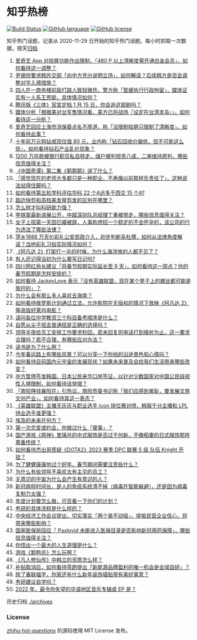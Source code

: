 # 知乎热榜
[![Build Status](https://github.com/ToWeLong/zhihu-hot-questions/workflows/CI/badge.svg)](https://github.com/ToWeLong/zhihu-hot-questions/actions)
[![GitHub language](https://img.shields.io/badge/language-golang-orange.svg)](https://golang.org/)
[![GitHub license](https://img.shields.io/github/license/ToWeLong/zhihu-hot-questions)](https://github.com/ToWeLong/zhihu-hot-questions/blob/main/LICENSE)

知乎热门话题，记录从 2020-11-29 日开始的知乎热门话题。每小时抓取一次数据，按天[归档](./archives)

<!-- BEGIN -->

1. [爱奇艺 App 对投屏功能作出限制，「480 P 以上清晰度需开通白金会员」，如何看待这一调整？](https://www.zhihu.com/question/578253683)
1. [尹锡悦要求韩外交部「向中方充分说明立场」，如何解读？后续韩方是否会调整对华入境措施？](https://www.zhihu.com/question/578273612)
1. [四人在一商务楼前殴打路人致轻微伤，警方称「暂缓执行行政拘留」，媒体证实有一人系王思聪，具体情况如何？](https://www.zhihu.com/question/578269838)
1. [腾讯版《三体》官宣定档 1 月 15 日，你会追这部剧吗？](https://www.zhihu.com/question/578285527)
1. [媒体分析「根据美对台军售情况看，美方已将战场『设定在台湾本岛』」，如何看待这一分析？](https://www.zhihu.com/question/578059520)
1. [爱奇艺回应上海市消保委点名不厚道，称「没限制投屏只限制了清晰度」，如何看待此事？](https://www.zhihu.com/question/578296539)
1. [十年前万元购钻戒现仅值 80 元，业内称「钻石回收价偏低，但不可能这么低」，如何看待钻石产业乱价现象？](https://www.zhihu.com/question/578091253)
1. [1200 万存款被银行职员私自转走，储户被判担责八成，二审维持原判，哪些信息值得关注？](https://www.zhihu.com/question/578057497)
1. [《中国奇谭》第二集《鹅鹅鹅》讲了什么？](https://www.zhihu.com/question/576117987)
1. [「感觉现在的老师大多都只是一种职业，不再像以前那样负责任了」，这种说法站得住脚吗？](https://www.zhihu.com/question/577496386)
1. [如何看待第五轮学科评估华科 22 个A远多于西交 15 个A?](https://www.zhihu.com/question/577885190)
1. [路边快剪和高档美发屋剪发的区别在哪里？](https://www.zhihu.com/question/575753625)
1. [怎么样才叫科研能力强？](https://www.zhihu.com/question/431699092)
1. [李铁案最新进展公开，中超深圳队总经理丁勇被带走，哪些信息值得关注？](https://www.zhihu.com/question/578058599)
1. [女子上班第一天因已婚被辞，人事称想招一个稳定的不会怀孕的，该公司的行为违法了哪些法律？](https://www.zhihu.com/question/578256414)
1. [萍乡1888 万天价彩礼公安民政介入，初步判断系杜撰，如何从法律角度解读？当地彩礼习俗实际情况如何？](https://www.zhihu.com/question/578304434)
1. [《阿凡达 2》打架打一半的时候，为什么海洋族的人都不见了？](https://www.zhihu.com/question/572911711)
1. [有人还记得当初为什么要写日记吗?](https://www.zhihu.com/question/577339830)
1. [四川网红局长建议「将春节假期实际延长至 9 天」，如何看待这一观点？你的春节假期是怎样安排的？](https://www.zhihu.com/question/578255332)
1. [如何看待 JackeyLove 表示「没有英雄联盟，现在某个凳子上的螺丝都可能是我拧的」？](https://www.zhihu.com/question/577498664)
1. [为什么会有那么多人喜欢去海南？](https://www.zhihu.com/question/462902371)
1. [如何看待俄罗斯计划通过立法，允许影院在无版权的情况下放映《阿凡达 2》等盗版好莱坞电影？](https://www.zhihu.com/question/578065171)
1. [请问各位中学教资三个科目备考顺序是什么？](https://www.zhihu.com/question/479206225)
1. [自愿从尖子班去普通班是正确的选择吗？](https://www.zhihu.com/question/578323328)
1. [领导半夜给员工安排工作要求秒回，若未回复则电话打到接听为止，这一要求合理吗？若不合理，有哪些应对办法？](https://www.zhihu.com/question/572072205)
1. [读书是为了什么啊？](https://www.zhihu.com/question/566262966)
1. [今年春运路上有哪些风景？可以分享一下你拍的沿途景色和心情吗？](https://www.zhihu.com/question/577145671)
1. [如何看待目前国内元宇宙的发展现状？如果未来普及会给我们生活带来哪些改变？](https://www.zhihu.com/question/577541336)
1. [中方暂停签发韩国、日本公民来华口岸签证，以针对少数国家对中国公民歧视性入境限制，如何看待该举措？](https://www.zhihu.com/question/578087694)
1. [「南阳挣钱襄阳花」引热议，南阳市委书记称「我们应感到羞耻，要发展文旅文创产业」，如何看待其这一表态？](https://www.zhihu.com/question/577873287)
1. [《英雄联盟》主播天灰灰与职业选手 icon 排位赛对喷，韩服千分主播和 LPL 待业选手谁更强？](https://www.zhihu.com/question/578072456)
1. [埃及的未来在何方？](https://www.zhihu.com/question/550171824)
1. [第一次恋爱或约会，你做过什么「傻事」？](https://www.zhihu.com/question/578093689)
1. [国产游戏《原神》里璃月的中式服饰是否过于创新，不像稻妻的日式服饰那样尊重传统？](https://www.zhihu.com/question/571784243)
1. [如何看待杰出哥质疑《DOTA2》2023 赛季 DPC 联赛 S 级 队伍 Knight 开挂？](https://www.zhihu.com/question/578121226)
1. [为了健健康康地过个好年，春节期间需要注意些什么？](https://www.zhihu.com/question/578111639)
1. [为什么有些领导不喜欢太有主见的员工？](https://www.zhihu.com/question/562074341)
1. [无意识的宇宙为什么会产生有意识的人？](https://www.zhihu.com/question/572883480)
1. [新冠病程时间长，是人的免疫系统清不掉（病毒在智能躲避），还是因为病毒复制力太强？](https://www.zhihu.com/question/577998640)
1. [年度计划要怎么做，可否看一下你们的计划？](https://www.zhihu.com/question/436815135)
1. [考研的具体流程是什么样的？](https://www.zhihu.com/question/265779057)
1. [中央经济工作会议提出，切实落实「两个毫不动摇」，提振民营企业信心，将带来哪些影响？](https://www.zhihu.com/question/577641290)
1. [国家医保局回应「 Paxlovid 未能进入医保目录是否影响新冠用药保障」，哪些信息值得关注？](https://www.zhihu.com/question/578093199)
1. [你悟出一个最大的人生道理是什么？](https://www.zhihu.com/question/563871532)
1. [游戏《鹅鸭杀》怎么玩啊？](https://www.zhihu.com/question/576406653)
1. [《凡人修仙传》中韩立的资质怎么样？](https://www.zhihu.com/question/555151318)
1. [补贴取消后，如何看待零跑提出「新能源品牌盈利的唯一机会是全域自研」？](https://www.zhihu.com/question/578132089)
1. [除了春联福字，你家还有什么新年装饰墙贴带有美好寓意？](https://www.zhihu.com/question/572504347)
1. [考研建议自学吗？](https://www.zhihu.com/question/483570748)
1. [2022 年，最令你失望的华语地区音乐专辑或 EP 是？](https://www.zhihu.com/question/577708549)

<!-- END -->

历史归档 [./archives](./archives)


### License
[zhihu-hot-questions](https://github.com/towelong/zhihu-hot-questions) 的源码使用 MIT License 发布。